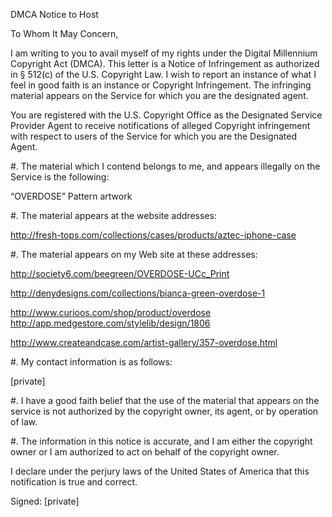 DMCA Notice to Host

To Whom It May Concern,

I am writing to you to avail myself of my rights under the Digital Millennium Copyright Act (DMCA). This letter is a Notice of Infringement as authorized in § 512(c) of the U.S. Copyright Law. I wish to report an instance of what I feel in good faith is an instance or Copyright Infringement. The infringing material appears on the Service for which you are the designated agent.

You are registered with the U.S. Copyright Office as the Designated Service Provider Agent to receive notifications of alleged Copyright infringement with respect to users of the Service for which you are the Designated Agent.

#. The material which I contend belongs to me, and appears illegally on the Service is the following:

“OVERDOSE” Pattern artwork

#. The material appears at the website addresses: 

http://fresh-tops.com/collections/cases/products/aztec-iphone-case 

#. The material appears on my Web site at these addresses: 

http://society6.com/beegreen/OVERDOSE-UCc_Print 

http://denydesigns.com/collections/bianca-green-overdose-1 

http://www.curioos.com/shop/product/overdose http://app.medgestore.com/stylelib/design/1806 

http://www.createandcase.com/artist-gallery/357-overdose.html

#. My contact information is as follows:

[private]

#. I have a good faith belief that the use of the material that appears on the service is not authorized by the copyright owner, its agent, or by operation of law.

#. The information in this notice is accurate, and I am either the copyright owner or I am authorized to act on behalf of the copyright owner.

I declare under the perjury laws of the United States of America that this notification is true and correct.

Signed: [private]